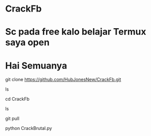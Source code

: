# CrackFb

# Sc pada free kalo belajar Termux saya open

# Hai Semuanya

git clone https://github.com/HubJonesNew/CrackFb.git

ls

cd CrackFb

ls 

git pull

python CrackBrutal.py
